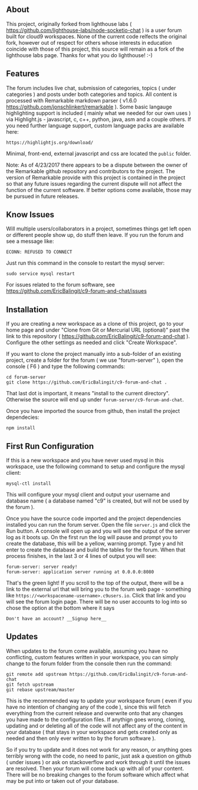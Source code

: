 ## About

This project, originally forked from lighthouse labs ( https://github.com/lighthouse-labs/node-socketio-chat ) is a user forum built for cloud9 workspaces.  None of the current code relfects the original fork, however out of respect for others whose interests in education coincide with those of this project, this source will remain as a fork of the lighthouse labs page.  Thanks for what you do lighthouse! :-)

## Features

The forum includes live chat, submission of categories, topics ( under categories ) and posts under both categories and topics.  All content is processed with Remarkable markdown parser ( v1.6.0 https://github.com/jonschlinkert/remarkable ).  Some basic langauge highlighting support is included ( mainly what we needed for our own uses ) via Highlight.js - javascript, c, c++, python, java, asm and a couple others.  If you need further language support, custom language packs are available here:

    https://highlightjs.org/download/

Minimal, front-end, external javascript and css are located the `public` folder.

Note: As of 4/23/2017 there appears to be a dispute between the owner of the Remarkable github repository and contributors to the project.  The version of Remarkable provide with this project is contained in the project so that any future issues regarding the current dispute will not affect the function of the current software.  If better options come available, those may be pursued in future releases.

## Know Issues

Will multiple users/collaborators in a project, sometimes things get left open
or different people show up, do stuff then leave.  If you run the forum and see
a message like:

    ECONN: REFUSED TO CONNECT

Just run this command in the console to restart the mysql server:

    sudo service mysql restart

For issues related to the forum software, see https://github.com/EricBalingit/c9-forum-and-chat/issues

## Installation

If you are creating a new workspace as a clone of this project, go to your home page and under "Clone from Git or Mercurial URL (optional)" past the link to this repository ( https://github.com/EricBalingit/c9-forum-and-chat ).  Configure the other settings as needed and click "Create Workspace".

If you want to clone the project manually into a sub-folder of an existing
project, create a folder for the forum ( we use "forum-server" ), open the console ( F6 ) and type the following commands:

    cd forum-server
    git clone https://github.com/EricBalingit/c9-forum-and-chat .

That last dot is important, it means "install to the current directory".  Otherwise the source will end up under `forum-server/c9-forum-and-chat`.

Once you have imported the source from github, then install the project dependecies:

    npm install

## First Run Configuration

If this is a new workspace and you have never used mysql in this workspace, use the following command to setup and configure the mysql client:

    mysql-ctl install

This will configure your mysql client and output your username and database
name ( a database named "c9" is created, but will not be used by the forum ).

Once you have the source code imported and the project dependencies installed you can run the forum server.  Open the file `server.js` and click the Run button.  A console will open up and you will see the output of the server log as it boots up.  On the first run the log will pause and prompt you to create the
database, this will be a yellow, warning prompt.  Type y and hit enter to create the database and build the tables for the forum.  When that process finishes, in the last 3 or 4 lines of output you will see:

    forum-server: server ready!
    forum-server: application server running at 0.0.0.0:8080

That's the green light!  If you scroll to the top of the output, there will be
a link to the external url that will bring you to the forum web page - something like `https://<workspacename-username>.c9users.io`.  Click that link and you will see the forum login page.  There will be no user accounts to log into so chose the option at the bottom where it says

    Don't have an account? __Signup here__

## Updates

When updates to the forum come available, assuming you have no conflicting, custom features written in your workspace, you can simply change to the forum
folder from the console then run the command:

    git remote add upstream https://github.com/EricBalingit/c9-forum-and-chat
    git fetch upstream
    git rebase upstream/master

This is the recommended way to update your workspace forum ( even if you have no
intention of changing any of the code ), since this will fetch everything from the current release and overwrite onto that any changes you have made to the configuration files.  If anythign goes wrong, cloning, updating and or deleting all of the code will not affect any of the content in your database ( that stays in your workspace and gets created only as needed and then only ever written to
by the forum software ).

So if you try to update and it does not work for any reason, or anything goes terribly wrong with the code, no need to panic, just ask a question on github ( under issues ) or ask on stackoverflow and work through it until the issues are resolved.  Then your forum will come back up with all of your content.  There will be no breaking changes to the forum software which affect what may be put into or taken out of your database.